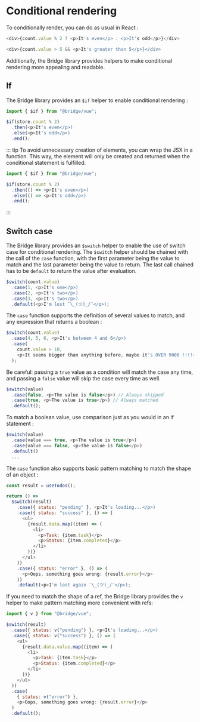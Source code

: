 # Conditional rendering

To conditionally render, you can do as usual in React :

```js
<div>{count.value % 2 ? <p>It's even</p> : <p>It's odd</p>}</div>
```

```js
<div>{count.value > 5 && <p>It's greater than 5</p>}</div>
```

Additionally, the Bridge library provides helpers to make conditional rendering more appealing and readable.

## If

The Bridge library provides an `$if` helper to enable conditional rendering :

```js
import { $if } from "@bridge/vue";

$if(store.count % 2)
  .then(<p>It's even</p>)
  .else(<p>It's odd</p>)
  .end();
```

::: tip
To avoid unnecessary creation of elements, you can wrap the JSX in a function. This way, the element will only be created and returned when the conditional statement is fulfilled.

```js
import { $if } from "@bridge/vue";

$if(store.count % 2)
  .then(() => <p>It's even</p>)
  .else(() => <p>It's odd</p>)
  .end();
```
:::


## Switch case

The Bridge library provides an `$switch` helper to enable the use of switch case for conditional rendering. The `$switch` helper should be chained with the call of the `case` function, with the first parameter being the value to match and the last parameter being the value to return. The last call chained has to be `default` to return the value after evaluation.

```js
$switch(count.value)
  .case(1, <p>It's one</p>)
  .case(2, <p>It's two</p>)
  .case(3, <p>It's two</p>)
  .default(<p>I'm lost ¯\_(ツ)_/¯</p>);
```

The `case` function supports the definition of several values to match, and any expression that returns a boolean :

```js
$switch(count.value)
  .case(4, 5, 6, <p>It's between 4 and 6</p>)
  .case(
    count.value > 10,
    <p>It seems bigger than anything before, maybe it's OVER 9000 !!!!</p>
  );
```

Be careful: passing a `true` value as a condition will match the case any time, and passing a `false` value will skip the case every time as well.

```js
$switch(value)
  .case(false, <p>The value is false</p>) // Always skipped
  .case(true, <p>The value is true</p>) // Always matched
  .default();
```

To match a boolean value, use comparison just as you would in an if statement :

```js
$switch(value)
  .case(value === true, <p>The value is true</p>)
  .case(value === false, <p>The value is false</p>)
  .default()
  ...
```

The `case` function also supports basic pattern matching to match the shape of an object :

```js
const result = useTodos();

return () =>
  $switch(result)
    .case({ status: "pending" }, <p>It's loading...</p>)
    .case({ status: "success" }, () => (
      <ul>
        {result.data.map((item) => (
          <li>
            <p>Task: {item.task}</p>
            <p>Status: {item.completed}</p>
          </li>
        ))}
      </ul>
    ))
    .case({ status: "error" }, () => (
      <p>Oops, something goes wrong: {result.error}</p>
    ))
    .default(<p>I'm lost again ¯\_(ツ)_/¯</p>);
```

If you need to match the shape of a ref, the Bridge library provides the `v` helper to make pattern matching more convenient with refs:

```js
import { v } from "@bridge/vue";

$switch(result)
  .case({ status: v("pending") }, <p>It's loading...</p>)
  .case({ status: v("success") }, () => (
    <ul>
      {result.data.value.map((item) => (
        <li>
          <p>Task: {item.task}</p>
          <p>Status: {item.completed}</p>
        </li>
      ))}
    </ul>
  ))
  .case(
    { status: v("error") },
    <p>Oops, something goes wrong: {result.error}</p>
  )
  .default();
```

